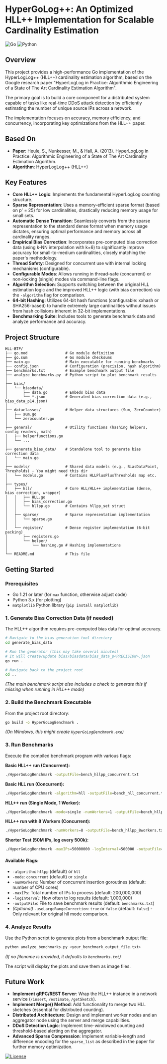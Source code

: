 # HyperGoLog++: An Optimized HLL++ Implementation for Scalable Cardinality Estimation

![Go](https://img.shields.io/badge/Go-00ADD8?logo=Go&logoColor=white&style=for-the-badge)
![Python](https://img.shields.io/badge/Python-3776AB?style=for-the-badge&logo=python&logoColor=white)


## Overview

This project provides a high-performance Go implementation of the HyperLogLog++ (HLL++) cardinality estimation algorithm, based on the Google research paper "HyperLogLog in Practice: Algorithmic Engineering of a State of The Art Cardinality Estimation Algorithm".

The primary goal is to build a core component for a distributed system capable of tasks like real-time DDoS attack detection by efficiently estimating the number of unique source IPs across a network.

The implementation focuses on accuracy, memory efficiency, and concurrency, incorporating key optimizations from the HLL++ paper.

## Based On

- **Paper**: Heule, S., Nunkesser, M., & Hall, A. (2013). HyperLogLog in Practice: Algorithmic Engineering of a State of The Art Cardinality Estimation Algorithm. 
- **Algorithm**: HyperLogLog++ (HLL++)

## Key Features

- **Core HLL++ Logic**: Implements the fundamental HyperLogLog counting structure.
- **Sparse Representation**: Uses a memory-efficient sparse format (based on p' = 25) for low cardinalities, drastically reducing memory usage for small sets.
- **Automatic Dense Transition**: Seamlessly converts from the sparse representation to the standard dense format when memory usage dictates, ensuring optimal performance and memory across all cardinality ranges.
- **Empirical Bias Correction**: Incorporates pre-computed bias correction data (using k-NN interpolation with k=6) to significantly improve accuracy for small-to-medium cardinalities, closely matching the paper's methodology.
- **Thread Safety**: Designed for concurrent use with internal locking mechanisms (configurable).
- **Configurable Modes**: Allows running in thread-safe (concurrent) or non-locking (single) modes via command-line flags.
- **Algorithm Selection**: Supports switching between the original HLL estimation logic and the improved HLL++ logic (with bias correction) via the `-algorithm` flag for comparison.
- **64-bit Hashing**: Utilizes 64-bit hash functions (configurable: xxhash or SHA256-based) to handle extremely large cardinalities without issues from hash collisions inherent in 32-bit implementations.
- **Benchmarking Suite**: Includes tools to generate benchmark data and analyze performance and accuracy.

## Project Structure
```
HLL-BTP/
├── go.mod                 # Go module definition
├── go.sum                 # Go module checksums
├── main.go                # Main executable for running benchmarks
├── config.json            # Configuration (precision, hash algorithm)
├── benchmarks.txt         # Example benchmark output file
├── analyze_benchmarks.py  # Python script to plot benchmark results
│
├── bias/
│   └── biasdata/
│       ├── data.go        # Embeds bias data
│       └── *.json         # Generated bias correction data (e.g., bias_data_p14.json)
│
├── dataclasses/           # Helper data structures (Sum, ZeroCounter)
│   ├── sum.go
│   └── zerocounter.go
│
├── general/               # Utility functions (hashing helpers, config readers, math)
│   ├── helperfunctions.go
│   └── ...
│
├── generate_bias_data/    # Standalone tool to generate bias correction data
│   └── main.go
│
├── models/                # Shared data models (e.g., BiasDataPoint, Thresholds) - You might need this dir
│   └── models.go          # Contains HLLPlusPlusThresholds map etc.
│
├── types/
│   ├── hll/               # Core HLL/HLL++ implementation (dense, bias correction, wrapper)
│   │   ├── HLL.go
│   │   ├── bias_correction.go
│   │   └── hllpp.go       # Contains hllpp_set struct
│   │
│   ├── sparse/            # Sparse representation implementation
│   │   └── sparse.go
│   │
│   └── register/          # Dense register implementation (6-bit packing)
│       ├── registers.go
│       └── helper/
│           └── hashing.go # Hashing implementations
│
└── README.md              # This file
```



## Getting Started

### Prerequisites

- Go 1.21 or later (for `max` function, otherwise adjust code)
- Python 3.x (for plotting)
- `matplotlib` Python library (`pip install matplotlib`)

### 1. Generate Bias Correction Data (if needed)

The HLL++ algorithm requires pre-computed bias data for optimal accuracy.
```bash
# Navigate to the bias generation tool directory
cd generate_bias_data

# Run the generator (this may take several minutes)
# It will create/update bias/biasdata/bias_data_p<PRECISION>.json
go run .

# Navigate back to the project root
cd ..
```

*(The main benchmark script also includes a check to generate this if missing when running in HLL++ mode)*

### 2. Build the Benchmark Executable

From the project root directory:
```bash
go build -o HyperGoLogBenchmark .
```

*(On Windows, this might create `HyperGoLogBenchmark.exe`)*

### 3. Run Benchmarks

Execute the compiled benchmark program with various flags:

**Basic HLL++ run (Concurrent):**
```bash
./HyperGoLogBenchmark -outputFile=bench_hllpp_concurrent.txt
```

**Basic HLL run (Concurrent):**
```bash
./HyperGoLogBenchmark -algorithm=hll -outputFile=bench_hll_concurrent.txt
```

**HLL++ run (Single Mode, 1 Worker):**
```bash
./HyperGoLogBenchmark -mode=single -numWorkers=1 -outputFile=bench_hllpp_single.txt
```

**HLL++ run with 8 Workers (Concurrent):**
```bash
./HyperGoLogBenchmark -numWorkers=8 -outputFile=bench_hllpp_8workers.txt
```

**Shorter Test (50M IPs, log every 500k):**
```bash
./HyperGoLogBenchmark -maxIPs=50000000 -logInterval=500000 -outputFile=bench_short.txt
```

#### Available Flags:

- `-algorithm`: `hllpp` (default) or `hll`
- `-mode`: `concurrent` (default) or `single`
- `-numWorkers`: Number of concurrent insertion goroutines (default: number of CPU cores)
- `-maxIPs`: Total number of IPs to process (default: 200,000,000)
- `-logInterval`: How often to log results (default: 1,000,000)
- `-outputFile`: File to save benchmark results (default: `benchmarks.txt`)
- *(Optional)* `-useLargeRangeCorrection`: `true` or `false` (default: `false`) - Only relevant for original hll mode comparison.

### 4. Analyze Results

Use the Python script to generate plots from a benchmark output file:
```bash
python analyze_benchmarks.py <your_benchmark_output_file.txt>
```

*(If no filename is provided, it defaults to `benchmarks.txt`)*

The script will display the plots and save them as image files.

## Future Work

- **Implement gRPC/REST Server**: Wrap the HLL++ instance in a network service (`/insert`, `/estimate`, `/getSketch`).
- **Implement Merge() Method**: Add functionality to merge two HLL sketches (essential for distributed counting).
- **Distributed Architecture**: Design and implement worker nodes and an aggregator node using the server and merge capabilities.
- **DDoS Detection Logic**: Implement time-windowed counting and threshold-based alerting on the aggregator.
- **Advanced Sparse Compression**: Implement variable-length and difference encoding for the `sparse_list` as described in the paper for further memory optimization.

 [![License](https://img.shields.io/badge/License-Apache_2.0-blue.svg)](https://opensource.org/licenses/Apache-2.0)
